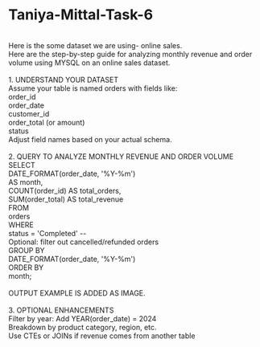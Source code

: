 # Taniya-Mittal-Task-6
<br>
Here is the some dataset we are using- online sales.
<br>
Here are the step-by-step guide for analyzing monthly revenue and order volume using MYSQL on an online sales dataset.
<br>
<br>
1. UNDERSTAND YOUR DATASET
<br>
Assume your table is named orders with fields like:
<br>
order_id
<br>
order_date
<br>
customer_id
<br>
order_total (or amount)
<br>
status
<br>
Adjust field names based on your actual schema.
<br>
<br>
2. QUERY TO ANALYZE MONTHLY REVENUE AND ORDER VOLUME
<br>
SELECT
<br>
    DATE_FORMAT(order_date, '%Y-%m')
    <br>
    AS month,
    <br>
    COUNT(order_id) AS total_orders,
    <br>
    SUM(order_total) AS total_revenue
    <br>
FROM
<br>
    orders
    <br>
WHERE
<br>
    status = 'Completed'  -- 
    <br>
    Optional: filter out cancelled/refunded orders
    <br>
GROUP BY
<br>
    DATE_FORMAT(order_date, '%Y-%m')
    <br>
ORDER BY
<br>
    month;
    <br>
    <br>
    OUTPUT EXAMPLE IS ADDED AS IMAGE.
    <br>
    <br>
    3. OPTIONAL ENHANCEMENTS
    <br>
Filter by year: Add YEAR(order_date) = 2024
<br>
Breakdown by product category, region, etc.
<br>
Use CTEs or JOINs if revenue comes from another table
